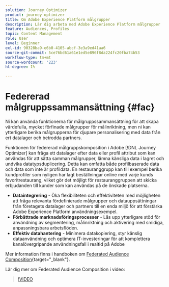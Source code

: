 ```yaml
---
solution: Journey Optimizer
product: journey optimizer
title: Om Adobe Experience Platform målgrupper
description: Lär dig arbeta med Adobe Experience Platform målgrupper
feature: Audiences, Profiles
topic: Content Management
role: User
level: Beginner
exl-id: 90328ba9-e6b0-4105-abcf-3e3a9ed41aa6
source-git-commit: 5ce76bd61a61e1ed5e896f8da224fc20fba74b53
workflow-type: tm+mt
source-wordcount: '223'
ht-degree: 1%

---
```


# Federerad målgruppssammansättning {#fac}

Ni kan använda funktionerna för målgruppssammansättning för att skapa värdefulla, mycket förfinade målgrupper för målinriktning, men ni kan ytterligare berika målgrupperna för djupare personalisering med data från ert datalager och betrodda partners.

Funktionen för federerad målgruppskomposition i Adobe [!DNL Journey Optimizer] kan fråga ett datalager efter data eller profil
attribut som kan användas för att sätta samman målgrupper, lämna känsliga data i lagret och undvika datatypsduplicering. Detta kan omfatta både profilbaserade data och data som inte är profildata. En restauranggrupp kan till exempel berika kundprofiler
som nyligen har lagt beställningar online med varje kunds favoritrestaurang, vilket gör det möjligt för restauranggruppen att skicka erbjudanden till kunder som kan användas på de önskade platserna.

* **Dataintegrering** - Öka flexibiliteten och effektiviteten med möjligheten att fråga relevanta fördefinierade målgrupper och datauppsättningar från företagets datalager och partners till en enda miljö för att förstärka Adobe Experience Platform användningsexempel.
* **Förbättrade marknadsföringsprocesser** - Lås upp ytterligare stöd för användning av segmentering, målinriktning och aktivering med smidiga, anpassningsbara arbetsflöden.
* **Effektiv datahantering** - Minimera datakopiering, styr känslig
dataanvändning och optimera IT-investeringar för att komplettera kanalövergripande användningsfall i realtid på Adobe

Mer information finns i handboken om [Federated Audience Composition](https://experienceleague.adobe.com/sv/docs/federated-audience-composition/using/home){target="_blank"}.

Lär dig mer om Federated Audience Composition i video:

>[!VIDEO](https://video.tv.adobe.com/v/3432261?quality=12)
